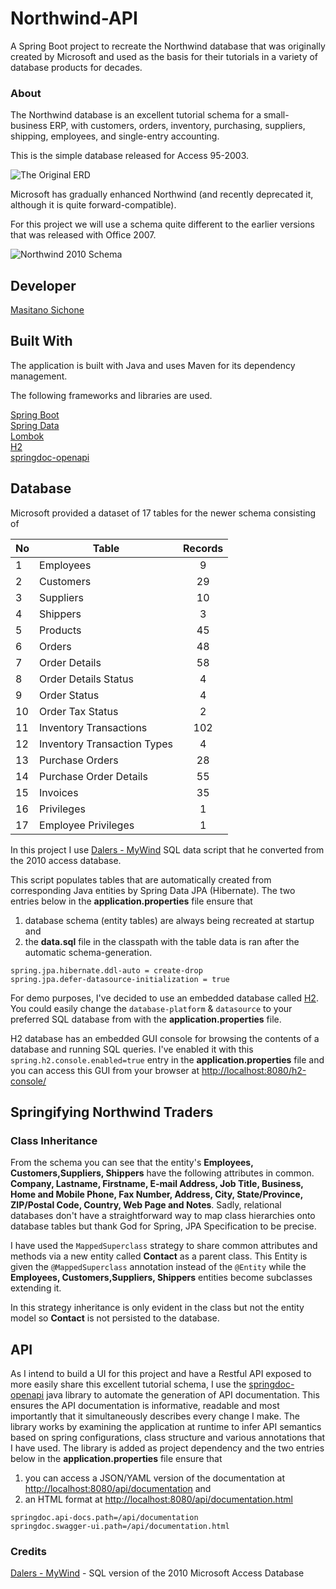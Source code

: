 # Northwind-API
A Spring Boot project to recreate the Northwind database that was originally created by Microsoft and used as the basis for their tutorials in a variety of database products for decades.

### About
The Northwind database is an excellent tutorial schema for a small-business ERP, with customers, orders, inventory, purchasing, suppliers, shipping, employees, and single-entry accounting.

This is the simple database released for Access 95-2003.

![The Original ERD](https://user-images.githubusercontent.com/8201918/172254022-552a5918-06c0-40ff-b655-bb6128493c21.png)

Microsoft has gradually enhanced Northwind (and recently deprecated it, although it is quite forward-compatible).

For this project we will use a schema quite different to the earlier versions that was released with Office 2007.

![Northwind 2010 Schema](https://user-images.githubusercontent.com/8201918/172254125-ca325994-e9df-48a1-af1c-2fb093932f15.png)

## Developer
[Masitano Sichone](https://github.com/MSichone)

## Built With

The application is built with Java and uses Maven for its dependency management.

The following frameworks and libraries are used.

[Spring Boot](https://spring.io/projects/spring-boot)  
[Spring Data](https://spring.io/projects/spring-data)  
[Lombok](https://projectlombok.org/)  
[H2](https://www.h2database.com/)  
[springdoc-openapi](https://springdoc.org/)  


## Database
Microsoft provided a dataset of 17 tables for the newer schema consisting of

No |  Table  | Records
----- | ------------- | :---:
1 | Employees  | 9
2 | Customers  | 29
3 | Suppliers  | 10
4 | Shippers  | 3
5 | Products  | 45
6 | Orders  | 48
7 | Order Details  | 58
8 | Order Details Status  | 4
9 | Order Status  | 4
10 | Order Tax Status  | 2
11 | Inventory Transactions  | 102
12 | Inventory Transaction Types  | 4
13 | Purchase Orders  | 28
14 | Purchase Order Details  | 55
15 | Invoices  | 35 
16 | Privileges  | 1
17 | Employee Privileges  | 1

In this project I use [Dalers - MyWind](https://github.com/dalers/mywind) SQL data script that he converted from the 2010 access database.

This script populates tables that are automatically created from corresponding Java entities by Spring Data JPA (Hibernate). The two entries below in the **application.properties** file ensure that
1. database schema (entity tables) are always being recreated at startup and 
2. the **data.sql** file in the classpath with the table data is ran after the automatic schema-generation.

```
spring.jpa.hibernate.ddl-auto = create-drop
spring.jpa.defer-datasource-initialization = true
```

For demo purposes, I've decided to use an embedded database called [H2](https://www.h2database.com/). You could easily change the `database-platform` & `datasource` to your preferred SQL database from with the **application.properties** file.

H2 database has an embedded GUI console for browsing the contents of a database and running SQL queries. I've enabled it with this `spring.h2.console.enabled=true` entry in the **application.properties** file and you can access this GUI from your browser at [http://localhost:8080/h2-console/](http://localhost:8080/h2-console) 

## Springifying Northwind Traders

### Class Inheritance
From the schema you can see that the entity's **Employees, Customers,Suppliers, Shippers** have the following attributes in common. **Company, Lastname, Firstname, E-mail Address, Job Title, Business, Home and Mobile Phone, Fax Number, Address, City, State/Province, ZIP/Postal Code, Country, Web Page and Notes**. Sadly, relational databases don't have a straightforward way to map class hierarchies onto database tables but thank God for Spring, JPA Specification to be precise.

I have used the `MappedSuperclass` strategy to share common attributes and methods via a new entity called **Contact** as a parent class. This Entity is given the `@MappedSuperclass` annotation instead of the `@Entity` while the **Employees, Customers,Suppliers, Shippers** entities become subclasses extending it.

In this strategy inheritance is only evident in the class but not the entity model so **Contact** is not persisted to the database.


## API
As I intend to build a UI for this project and have a Restful API exposed to more easily share this excellent tutorial schema, I use the [springdoc-openapi](https://springdoc.org/) java library to automate the generation of API documentation. This ensures the API documentation is informative, readable and most importantly that it simultaneously describes every change I make. The library works by examining the application at runtime to infer API semantics based on spring configurations, class structure and various annotations that I have used. The library is added as project dependency and the two entries below in the **application.properties** file ensure that
1. you can access a JSON/YAML version of the documentation at [http://localhost:8080/api/documentation](http://localhost:8080/api/documentation) and
2. an HTML format at [http://localhost:8080/api/documentation.html](http://localhost:8080/api/documentation.html) 

```
springdoc.api-docs.path=/api/documentation
springdoc.swagger-ui.path=/api/documentation.html
```

### Credits   

[Dalers - MyWind](https://github.com/dalers/mywind) - SQL version of the 2010 Microsoft Access Database



